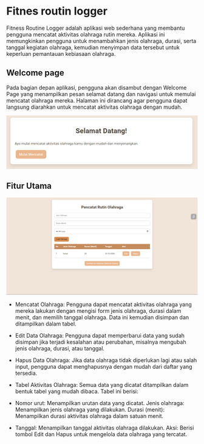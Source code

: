 # Fitnes routin logger 
Fitness Routine Logger adalah aplikasi web sederhana yang membantu pengguna mencatat aktivitas olahraga rutin mereka. Aplikasi ini memungkinkan pengguna untuk menambahkan jenis olahraga, durasi, serta tanggal kegiatan olahraga, kemudian menyimpan data tersebut untuk keperluan pemantauan kebiasaan olahraga.
## Welcome page
Pada bagian depan aplikasi, pengguna akan disambut dengan Welcome Page yang menampilkan pesan selamat datang dan navigasi untuk memulai mencatat olahraga mereka. Halaman ini dirancang agar pengguna dapat langsung diarahkan untuk mencatat aktivitas olahraga dengan mudah.

![pencatatan-olahraga](welcome-web7.png)

## Fitur Utama

![pencatatan-olahraga](web-7.png)

- Mencatat Olahraga: Pengguna dapat mencatat aktivitas olahraga yang mereka lakukan dengan mengisi form jenis olahraga, durasi dalam menit, dan memilih tanggal olahraga. Data ini kemudian disimpan dan ditampilkan dalam tabel.

- Edit Data Olahraga: Pengguna dapat memperbarui data yang sudah disimpan jika terjadi kesalahan atau perubahan, misalnya mengubah jenis olahraga, durasi, atau tanggal.

- Hapus Data Olahraga: Jika data olahraga tidak diperlukan lagi atau salah input, pengguna dapat menghapusnya dengan mudah dari daftar yang tersedia.

- Tabel Aktivitas Olahraga: Semua data yang dicatat ditampilkan dalam bentuk tabel yang mudah dibaca. Tabel ini berisi:

- Nomor urut: Menampilkan urutan data yang dicatat.
Jenis olahraga: Menampilkan jenis olahraga yang dilakukan.
Durasi (menit): Menampilkan durasi aktivitas olahraga dalam satuan menit.
- Tanggal: Menampilkan tanggal aktivitas olahraga dilakukan.
Aksi: Berisi tombol Edit dan Hapus untuk mengelola data olahraga yang tercatat.